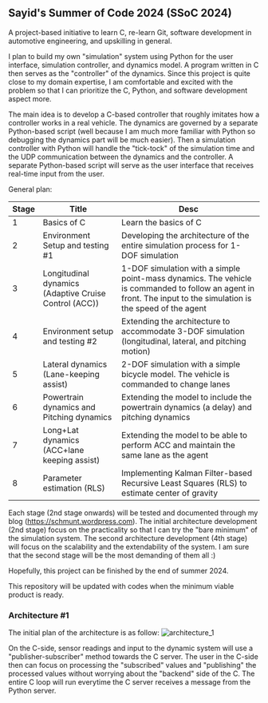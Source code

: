 ## Sayid's Summer of Code 2024 (SSoC 2024)

A project-based initiative to learn C, re-learn Git, software development in automotive engineering, and upskilling in general.

I plan to build my own "simulation" system using Python for the user interface, simulation controller, and dynamics model. A program written in C then serves as
the "controller" of the dynamics. Since this project is quite close to my domain expertise, I am comfortable and excited with the problem so that I can prioritize
the C, Python, and software development aspect more. 

The main idea is to develop a C-based controller that roughly imitates how a controller works in a real vehicle.
The dynamics are governed by a separate Python-based script (well because I am much more familiar with Python so debugging the dynamics part will be much easier).
Then a simulation controller with Python will handle the "tick-tock" of the simulation time and the UDP communication between the dynamics and the controller. A separate Python-based script will
serve as the user interface that receives real-time input from the user.

General plan:

| Stage | Title | Desc |
|----------|----------|----------|
| 1 | Basics of C   | Learn the basics of C |
| 2 | Environment Setup and testing #1 | Developing the architecture of the entire simulation process for 1-DOF simulation|
| 3 | Longitudinal dynamics (Adaptive Cruise Control (ACC)) | 1-DOF simulation with a simple point-mass dynamics. The vehicle is commanded to follow an agent in front. The input to the simulation is the speed of the agent  |
| 4 | Environment setup and testing #2 | Extending the architecture to accommodate 3-DOF simulation (longitudinal, lateral, and pitching motion) |
| 5 | Lateral dynamics (Lane-keeping assist) | 2-DOF simulation with a simple bicycle model. The vehicle is commanded to change lanes |
| 6 | Powertrain dynamics and Pitching dynamics | Extending the model to include the powertrain dynamics (a delay) and pitching dynamics |
| 7 | Long+Lat dynamics (ACC+lane keeping assist) | Extending the model to be able to perform ACC and maintain the same lane as the agent |
| 8 | Parameter estimation (RLS) | Implementing Kalman Filter-based Recursive Least Squares (RLS) to estimate center of gravity |

Each stage (2nd stage onwards) will be tested and documented through my blog (https://schmunt.wordpress.com). The initial architecture development (2nd stage) focus on the practicality so that
I can try the "bare minimum" of the simulation system. The second architecture development (4th stage) will focus on the scalability and the extendability of the system. I am sure that the second stage will be the most
demanding of them all :)

Hopefully, this project can be finished by the end of summer 2024.


This repository will be updated with codes when the minimum viable product is ready.

### Architecture #1
The initial plan of the architecture is as follow:
![architecture_1](https://github.com/saachdm/cpsil/assets/20472912/8bbfb99a-9004-4646-ac2d-73cc85113730)

On the C-side, sensor readings and input to the dynamic system will use a "publisher-subscriber" method towards the C server. The user in the C-side then can focus on processing the "subscribed" values and "publishing" the processed values without worrying about the "backend" side of the C. The entire C loop will run everytime the C server receives a message from the Python server.
